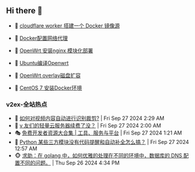 ## Hi there 👋

<!--
**dkyg666/dkyg666** is a ✨ _special_ ✨ repository because its `README.md` (this file) appears on your GitHub profile.

Here are some ideas to get you started:

- 🔭 I’m currently working on ...
- 🌱 I’m currently learning ...
- 👯 I’m looking to collaborate on ...
- 🤔 I’m looking for help with ...
- 💬 Ask me about ...
- 📫 How to reach me: ...
- 😄 Pronouns: ...
- ⚡ Fun fact: ...
-->

<!-- BLOG-POST-LIST:START -->
- 🦩 [cloudflare worker 搭建一个 Docker 镜像源](http://blog.1996099.xyz/archives/cloudflare-worker-da-jian-yi-ge-docker-jing-xiang-zhan) 

- 🚦 [Docker配置网络代理](http://blog.1996099.xyz/archives/dockerpei-zhi-wang-luo-dai-li) 

- 🫶 [OpenWrt 安装nginx 模块化部署](http://blog.1996099.xyz/archives/openwrt-an-zhuang-nginx-mo-kuai-hua-bu-shu) 

- 🦄 [Ubuntu编译Openwrt](http://blog.1996099.xyz/archives/ubuntuzi-bian-yi-openwrt) 

- 🐻 [OpenWrt overlay磁盘扩容](http://blog.1996099.xyz/archives/openwrt-overlay) 

- 🤖 [CentOS 7 安装Docker环境](http://blog.1996099.xyz/archives/centos-docker) 
<!-- BLOG-POST-LIST:END -->

### v2ex-全站热点
<!-- v2ex:START -->
- 🥸 [如何对视频内容自动进行识别裁剪?](https://www.v2ex.com/t/1076206#reply0) | Fri Sep 27 2024 2:29 AM
- 🤗 [v 友们的轻量云服务器续费了没？](https://www.v2ex.com/t/1076194#reply32) | Fri Sep 27 2024 2:00 AM
- 🎭 [免费开发者资源大合集 | 工具、服务与平台](https://www.v2ex.com/t/1076174#reply0) | Fri Sep 27 2024 1:21 AM
- 🥷 [Python 某些三方模块没有代码提醒和自动补全怎么搞？](https://www.v2ex.com/t/1076164#reply8) | Fri Sep 27 2024 12:57 AM
- 🐵 [求助：在 golang 中，如何优雅的处理在不同的环境中，数据库的 DNS 配置不同的问题。](https://www.v2ex.com/t/1076144#reply6) | Thu Sep 26 2024 4:34 PM<!-- v2ex:END -->

